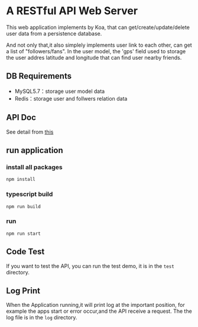 # A RESTful API Web Server

This web application implements by Koa, that can get/create/update/delete user data from a persistence database.

And not only that,it also simplely implements user link to each other, can get a list of "followers/fans". In the user model, the 'gps' field used to storage the user addres latitude and longitude that can find user nearby friends.

## DB Requirements  

* MySQL5.7：storage user model data
* Redis：storage user and follwers relation data  

## API Doc

See detail from [this]('https://documenter.getpostman.com/view/7457278/TzzDLFak')


## run application

### install all packages  
```npm install```

### typescript build
```npm run build```

### run
```npm run start```

## Code Test

If you want to test the API, you can run the test demo, it is in the `test` directory.

## Log Print 

When the Application running,it will print log at the important position, for example the apps start or error occur,and the API receive a request. 
The the log file is in the `log` directory.


